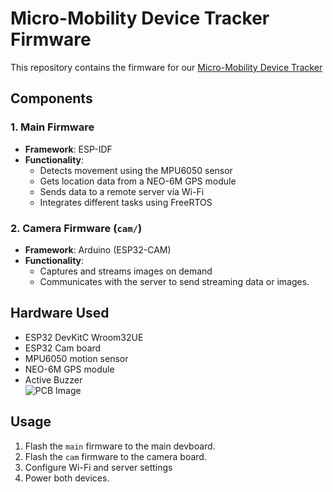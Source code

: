# Micro-Mobility Device Tracker Firmware

This repository contains the firmware for our [Micro-Mobility Device Tracker](https://github.com/Serenity0204/Micro-mobility-device-tracker)

## Components
### 1. Main Firmware
- **Framework**: ESP-IDF
- **Functionality**:
  - Detects movement using the MPU6050 sensor
  - Gets location data from a NEO-6M GPS module
  - Sends data to a remote server via Wi-Fi
  - Integrates different tasks using FreeRTOS

### 2. Camera Firmware (`cam/`)
- **Framework**: Arduino (ESP32-CAM)
- **Functionality**:
  - Captures and streams images on demand
  - Communicates with the server to send streaming data or images.

## Hardware Used
- ESP32 DevKitC Wroom32UE
- ESP32 Cam board
- MPU6050 motion sensor
- NEO-6M GPS module
- Active Buzzer </br>
![PCB Image](img/pcb.png)

## Usage
1. Flash the `main` firmware to the main devboard.
2. Flash the `cam` firmware to the camera board.
3. Configure Wi-Fi and server settings
4. Power both devices.
